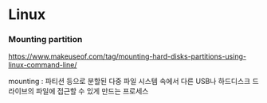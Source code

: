# Linux

### Mounting partition

https://www.makeuseof.com/tag/mounting-hard-disks-partitions-using-linux-command-line/

mounting : 파티션 등으로 분할된 다중 파일 시스템 속에서 다른 USB나 하드디스크 드라이브의 파일에 접근할 수 있게 만드는 프로세스




